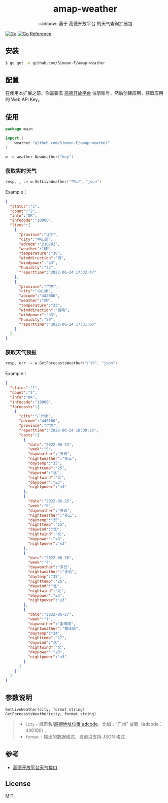 
<h1 align="center">amap-weather</h1>

<p align="center">:rainbow: 基于 高德开放平台 的天气查询扩展包</p>

[![Go](https://github.com/Simoon-F/amap-weather/actions/workflows/tests.yml/badge.svg)](https://github.com/Simoon-F/amap-weather/actions/workflows/tests.yml)
[![Go Reference](https://pkg.go.dev/badge/github.com/Simoon-F/amap-weather.svg)](https://pkg.go.dev/github.com/Simoon-F/amap-weather)

## 安装

```sh
$ go get -u github.com/Simoon-F/amap-weather
```

## 配置

在使用本扩展之前，你需要去 [高德开放平台](https://console.amap.com/dev/index) 注册账号，然后创建应用，获取应用的 Web APi Key。

## 使用

```go
package main

import (
	weather "github.com/Simoon-F/amap-weather"
)

w := weather.NewWeather("key")

```

### 获取实时天气

```go
resp, _ := w.GetLiveWeather("中山", "json")
```
Example：
```json
{
  "status":"1",
  "count":"2",
  "info":"OK",
  "infocode":"10000",
  "lives":[
    {
      "province":"辽宁",
      "city":"中山区",
      "adcode":"210202",
      "weather":"晴",
      "temperature":"30",
      "winddirection":"西",
      "windpower":"≤3",
      "humidity":"32",
      "reporttime":"2022-06-24 17:32:47"
    },
    {
      "province":"广东",
      "city":"中山市",
      "adcode":"442000",
      "weather":"晴",
      "temperature":"33",
      "winddirection":"西南",
      "windpower":"≤3",
      "humidity":"59",
      "reporttime":"2022-06-24 17:31:06"
    }
  ]
}

```
### 获取天气预报
```go
resp, err := w.GetForecastsWeather("广州", "json")
```
Example：
```json
{
  "status":"1",
  "count":"1",
  "info":"OK",
  "infocode":"10000",
  "forecasts":[
    {
      "city":"广州市",
      "adcode":"440100",
      "province":"广东",
      "reporttime":"2022-06-24 18:00:26",
      "casts":[
        {
          "date":"2022-06-24",
          "week":"5",
          "dayweather":"多云",
          "nightweather":"多云",
          "daytemp":"35",
          "nighttemp":"25",
          "daywind":"北",
          "nightwind":"北",
          "daypower":"≤3",
          "nightpower":"≤3"
        },
        {
          "date":"2022-06-25",
          "week":"6",
          "dayweather":"多云",
          "nightweather":"多云",
          "daytemp":"35",
          "nighttemp":"25",
          "daywind":"北",
          "nightwind":"北",
          "daypower":"≤3",
          "nightpower":"≤3"
        },
        {
          "date":"2022-06-26",
          "week":"7",
          "dayweather":"多云",
          "nightweather":"多云",
          "daytemp":"35",
          "nighttemp":"26",
          "daywind":"北",
          "nightwind":"北",
          "daypower":"≤3",
          "nightpower":"≤3"
        },
        {
          "date":"2022-06-27",
          "week":"1",
          "dayweather":"雷阵雨",
          "nightweather":"雷阵雨",
          "daytemp":"34",
          "nighttemp":"27",
          "daywind":"北",
          "nightwind":"北",
          "daypower":"≤3",
          "nightpower":"≤3"
        }
      ]
    }
  ]
}
```

## 参数说明

```
GetLiveWeather(city, format string)
GetForecastsWeather(city, format string)
```

> - `city` - 城市名/[高德地址位置 adcode](https://lbs.amap.com/api/webservice/download)，比如：“广州” 或者（adcode：440100）；
> - `format`  - 输出的数据格式，当前只支持 JSON 格式

## 参考

- [高德开放平台天气接口](https://lbs.amap.com/api/webservice/guide/api/weatherinfo/)

## License

MIT